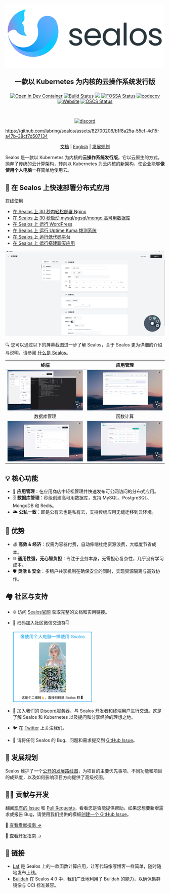 <h2 align="center">

<picture>
  <source media="(prefers-color-scheme: dark)" srcset="./docs/4.0/img/sealos-left-dark.png" />
  <source media="(prefers-color-scheme: light)" srcset="./docs/4.0/img/sealos-left.png" />
  <img src="./docs/4.0/img/sealos-left.png" />
</picture>

一款以 Kubernetes 为内核的云操作系统发行版

</h2>

<div align="center">

[![Open in Dev Container](https://img.shields.io/static/v1?label=Dev%20Container&message=Open&color=blue&logo=visualstudiocode)](https://vscode.dev/github/labring/sealos)
[![Build Status](https://github.com/labring/sealos/actions/workflows/release.yml/badge.svg)](https://github.com/labring/sealos/actions)
[![](https://img.shields.io/docker/pulls/labring/kubernetes)](https://hub.docker.com/r/labring/kubernetes)
[![FOSSA Status](https://app.fossa.com/api/projects/git%2Bgithub.com%2Flabring%2Fsealos.svg?type=shield)](https://app.fossa.com/projects/git%2Bgithub.com%2Flabring%2Fsealos?ref=badge_shield)
[![codecov](https://codecov.io/gh/labring/sealos/branch/main/graph/badge.svg?token=e41ZDcj06N)](https://codecov.io/gh/labring/sealos)
[![Website](https://img.shields.io/website?url=https%3A%2F%2Fpostwoman.io&logo=Postwoman)](https://sealos.run)
[![OSCS Status](https://www.oscs1024.com/platform/badge/labring/sealos.svg?size=small)](https://www.oscs1024.com/project/labring/sealos?ref=badge_small)

<br />

[![discord](https://theme.zdassets.com/theme_assets/678183/cc59daa07820943e943c2fc283b9079d7003ff76.svg)](https://discord.gg/qzBmGGZGk7)

</div>

https://github.com/labring/sealos/assets/82700206/b1f8a25a-55cf-4d15-a47b-38cf7d507134

<p align="center">
  <a href="https://sealos.run/docs/Intro">文档</a> |
  <a href="./README.md">English</a> | 
  <a href="https://github.com/orgs/labring/projects/4/views/9">发展规划</a>
</p>

Sealos 是一款以 Kubernetes 为内核的**云操作系统发行版**。它以云原生的方式，抛弃了传统的云计算架构，转向以 Kubernetes 为云内核的新架构，使企业能够**像使用个人电脑一样**简单地使用云。


## 🚀 在 Sealos 上快速部署分布式应用

[在线使用](https://cloud.sealos.top)

* [在 Sealos 上 30 秒内轻松部署 Nginx](https://sealos.run/docs/quick-start/app-deployments/use-app-launchpad)
* [在 Sealos 上 30 秒启动 mysql/pgsql/mongo 高可用数据库](https://sealos.run/docs/quick-start/app-deployments/install-db-with-database)
* [在 Sealos 上 运行 WordPress](https://sealos.run/docs/examples/blog-platform/install-wordpress)
* [在 Sealos 上 运行 Uptime Kuma 拨测系统](https://sealos.run/docs/examples/dial-testing-system/install-uptime-kuma)
* [在 Sealos 上 运行低代码平台](https://sealos.run/docs/category/low-code-platform)
* [在 Sealos 上 运行搭建聊天应用](https://sealos.run/docs/examples/social-communication/install-tailchat)

![](/docs/4.0/img/app-launchpad-zh.png)

🔍 您可以通过以下的屏幕截图进一步了解 Sealos，关于 Sealos 更为详细的介绍与说明，请参阅 [什么是 Sealos](https://sealos.run/docs/Intro)。

<div align="center">

| 终端 | 应用管理 |
| :---: | :---: |
| ![](/docs/4.0/img/terminal-zh.webp) | ![](/docs/4.0/img/app-launchpad-1-zh.webp) |
| 数据库管理 | 函数计算 |
| ![](/docs/4.0/img/database-zh.webp) | ![](/docs/4.0/img/laf-zh.webp) |

</div>

## 💡 核心功能

- 🚀 **应用管理**：在应用商店中轻松管理并快速发布可公网访问的分布式应用。
- 🗄️ **数据库管理**：秒级创建高可用数据库，支持 MySQL、PostgreSQL、MongoDB 和 Redis。
- 🌥️ **公私一致**：即是公有云也是私有云，支持传统应用无缝迁移到云环境。

## 🌟 优势

- 💰 **高效 & 经济**：仅需为容器付费，自动伸缩杜绝资源浪费，大幅度节省成本。
- 🌐 **通用性强，无心智负担**：专注于业务本身，无需担心复杂性，几乎没有学习成本。
- 🛡️ **灵活 & 安全**：多租户共享机制在确保安全的同时，实现资源隔离与高效协作。


## 🏘️ 社区与支持

- 🌐 访问 [Sealos官网](https://sealos.run/) 获取完整的文档和实用链接。

- 📱 扫码加入社区微信交流群👇

  <img style="width: 250px;" src="/docs/4.0/img/sealos-qr-code.jpg">

- 💬 加入我们的 [Discord服务器](https://discord.gg/qzBmGGZGk7)，与 Sealos 开发者和终端用户进行交流。这是了解 Sealos 和 Kubernetes 以及提问和分享经验的理想之地。

- 🐦 在 [Twitter](https://twitter.com/sealosio) 上关注我们。

- 🐞 请将任何 Sealos 的 Bug、问题和需求提交到 [GitHub Issue](https://github.com/labring/sealos/issues/new/choose)。

## 🚧 发展规划

Sealos 维护了一个[公开的发展路线图](https://github.com/orgs/labring/projects/4/views/9)，为项目的主要优先事项、不同功能和项目的成熟度，以及如何影响项目方向提供了高级视图。

## 👩‍💻 贡献与开发

翻阅[现有的 Issue](https://github.com/labring/sealos/issues?q=is%3Aissue+is%3Aopen+sort%3Aupdated-desc) 和 [Pull Requests](https://github.com/labring/sealos/pulls?q=is%3Apr+is%3Aopen+sort%3Aupdated-desc)，看看您是否能提供帮助。如果您想要新增需求或报告 Bug，请使用我们提供的模板[创建一个 GitHub Issue](https://github.com/labring/sealos/issues/new/choose)。

📖 [查看贡献指南 →](./CONTRIBUTING.md)

🔧 [查看开发指南 →](./DEVELOPGUIDE.md)

## 🔗 链接

- [Laf](https://github.com/labring/laf) 是 Sealos 上的一款函数计算应用，让写代码像写博客一样简单，随时随地发布上线。
- [Buildah](https://github.com/containers/buildah) 在 Sealos 4.0 中，我们广泛地利用了 Buildah 的能力，以确保集群镜像与 OCI 标准兼容。

<!-- ## License -->

<!-- [![FOSSA Status](https://app.fossa.com/api/projects/git%2Bgithub.com%2Flabring%2Fsealos.svg?type=large)](https://app.fossa.com/projects/git%2Bgithub.com%2Flabring%2Fsealos?ref=badge_large) -->
